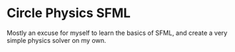 # Circle Physics SFML
Mostly an excuse for myself to learn the basics of SFML, and create a very simple physics solver on my own.
